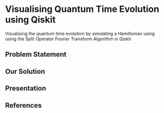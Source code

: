 # Visualising Quantum Time Evolution using Qiskit
Visualising the quantum time evolution by simulating a Hamiltonian using using the Split Operator Fourier Transform Algorithm in Qiskit

## Problem Statement

## Our Solution

## Presentation

## References
